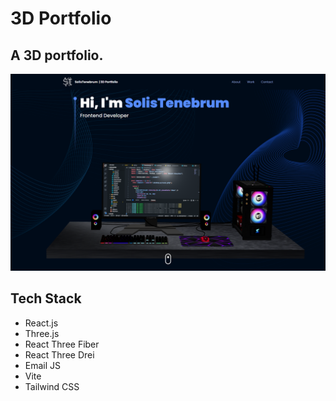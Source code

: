 # 3D Portfolio

## A 3D portfolio.

![3d-portfolio-preview](./src/assets/3d-portfolio-preview.png)

## Tech Stack

- React.js
- Three.js
- React Three Fiber
- React Three Drei
- Email JS
- Vite
- Tailwind CSS